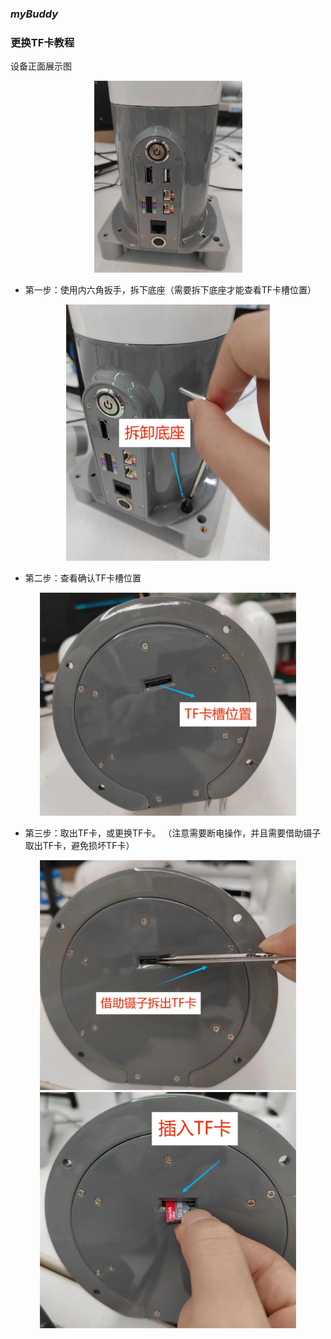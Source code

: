 ### ***myBuddy***

### 更换TF卡教程

设备正面展示图

 <div align=center>
  <img src="../../resourse/3-RobotKnowledge/3.5-ubuntu-system/3.5.4-myBuddy/3.5.4-1.jpg" style="zoom:30%;" />
  </div>

- 第一步：使用内六角扳手，拆下底座（需要拆下底座才能查看TF卡槽位置）

<div align=center>
  <img src="../../resourse/3-RobotKnowledge/3.5-ubuntu-system/3.5.4-myBuddy/3.5.4-1.1.jpg" style="zoom:40%;" />
  </div>


- 第二步：查看确认TF卡槽位置  

<div align=center>
  <img src="../../resourse/3-RobotKnowledge/3.5-ubuntu-system/3.5.4-myBuddy/3.5.4-2.jpg" style="zoom:40%;" />
  </div>

- 第三步：取出TF卡，或更换TF卡。 （注意需要断电操作，并且需要借助镊子取出TF卡，避免损坏TF卡）

<div align=center>
  <img src="../../resourse/3-RobotKnowledge/3.5-ubuntu-system/3.5.4-myBuddy/3.5.4-3.1.jpg" style="zoom:40%;" />
  </div>

<div align=center>
  <img src="../../resourse/3-RobotKnowledge/3.5-ubuntu-system/3.5.4-myBuddy/3.5.4-3.2.jpg" style="zoom:40%;" />
  </div>  
